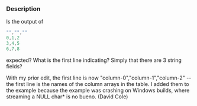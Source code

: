 ### Description

Is the output of

``` C++
"","",""
0,1,2
3,4,5
6,7,8
```

expected? What is the first line indicating? Simply that there are 3 string fields?

With my prior edit, the first line is now "column-0","column-1","column-2" -- the first line is the names of the column arrays in the table. I added them to the example because the example was crashing on Windows builds, where streaming a NULL char* is no bueno. (David Cole)
